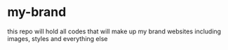 # my-brand
this repo will hold all codes that will make up my brand websites including images, styles and everything else 

